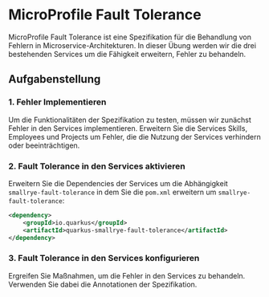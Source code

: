 # MicroProfile Fault Tolerance

MicroProfile Fault Tolerance ist eine Spezifikation für die Behandlung von Fehlern in Microservice-Architekturen.
In dieser Übung werden wir die drei bestehenden Services um die Fähigkeit erweitern, Fehler zu behandeln.

## Aufgabenstellung

### 1. Fehler Implementieren

Um die Funktionalitäten der Spezifikation zu testen, müssen wir zunächst Fehler in den Services implementieren.
Erweitern Sie die Services Skills, Employees und Projects um Fehler, die die Nutzung der Services verhindern oder 
beeinträchtigen.

### 2. Fault Tolerance in den Services aktivieren

Erweitern Sie die Dependencies der Services um die Abhängigkeit `smallrye-fault-tolerance` in dem Sie die `pom.xml`
erweitern um `smallrye-fault-tolerance`:

```xml
<dependency>
    <groupId>io.quarkus</groupId>
    <artifactId>quarkus-smallrye-fault-tolerance</artifactId>
</dependency>
```

### 3. Fault Tolerance in den Services konfigurieren

Ergreifen Sie Maßnahmen, um die Fehler in den Services zu behandeln. Verwenden Sie dabei die Annotationen der Spezifikation.

